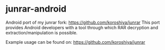 junrar-android
======

Android port of my junrar fork: https://github.com/koroshiya/junrar
This port provides Android developers with a tool through which RAR decryption and extraction/manipulation is possible.

Example usage can be found on: https://github.com/koroshiya/junrar
